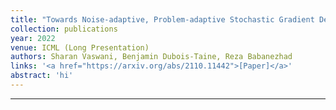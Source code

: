 ```yaml
---
title: "Towards Noise-adaptive, Problem-adaptive Stochastic Gradient Descent"
collection: publications
year: 2022
venue: ICML (Long Presentation)
authors: Sharan Vaswani, Benjamin Dubois-Taine, Reza Babanezhad
links: '<a href="https://arxiv.org/abs/2110.11442">[Paper]</a>'
abstract: 'hi'
---
```


---
